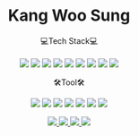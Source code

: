 # <div align="center"> Kang Woo Sung </div>

<div align="center"> 💻Tech Stack💻 <br /> <br />

 <img src="https://img.shields.io/badge/HTML5-E34F26?style=flat&logo=html5&logoColor=white"/>
 <img src="https://img.shields.io/badge/CSS3-1572B6?style=flat&logo=CSS3&logoColor=white"/>
<img src="https://img.shields.io/badge/Bootstrap-7952B3?style=flat&logo=Bootstrap&logoColor=white"/>
<img src="https://img.shields.io/badge/JavaScript-F7DF1E?style=flat&logo=JavaScript&logoColor=white"/>
<img src="https://img.shields.io/badge/jQuery-0769AD?style=flat&logo=jQuery&logoColor=white"/>
<img src="https://img.shields.io/badge/Java-007396?style=flat&logo=java&logoColor=white"/>
<img src="https://img.shields.io/badge/Spring-6DB33F?style=flat&logo=Spring&logoColor=white"/>
<img src="https://img.shields.io/badge/SpringBoot-6DB33F?style=flat&logo=SpringBoot&logoColor=white"/>
<img src="https://img.shields.io/badge/MySQL-4479A1?style=flat&logo=MySQL&logoColor=white"/>

🛠Tool🛠

<img src="https://img.shields.io/badge/IntelliJ IDEA-000000?style=flat&logo=IntelliJ IDEA&logoColor=white"/>
<img src="https://img.shields.io/badge/Eclipse IDE-2C2255?style=flat&logo=Eclipse IDE&logoColor=white"/>
<img src="https://img.shields.io/badge/Visual Studio Code-007ACC?style=flat&logo=Visual Studio Code&logoColor=white"/>



<img src="https://img.shields.io/badge/Git-F05032?style=flat&logo=Git&logoColor=white"/>
<img src="https://img.shields.io/badge/GitHub-181717?style=flat&logo=GitHub&logoColor=white"/>
<img src="https://img.shields.io/badge/Slack-4A154B?style=flat&logo=Slack&logoColor=white"/>
<img src="https://img.shields.io/badge/Amazon AWS-232F3E?style=flat&logo=Amazon AWS&logoColor=white"/>

<a href="https://velog.io/@rkddntjd7"> <img src="https://img.shields.io/badge/Velog-20C997?style=flat&logo=Velog&logoColor=white"/> </a>
 <a href="mailto:rkddntjd7@naver.com"> <img src="https://img.shields.io/badge/Mail-03C75A?style=flat&logo=Naver&logoColor=white"/> </a>
  <a href="https://www.instagram.com/wooo.___/"> <img src="https://img.shields.io/badge/Instagram-E4405f?style=flat&logo=Instagram&logoColor=white"/> </a>
<a href="https://rkddntjd7.github.io/"> <img src="https://img.shields.io/badge/Portfolio-224099?style=flat&logo=Pandora&logoColor=white"/> </a>
</div>
